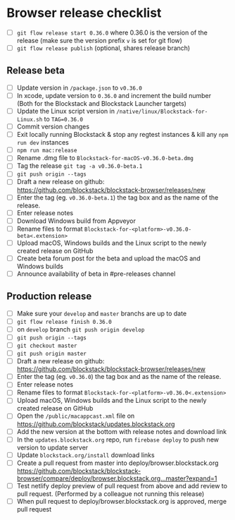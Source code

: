 # Browser release checklist
- [ ] `git flow release start 0.36.0` where 0.36.0 is the version of the release (make sure the version prefix `v` is set for git flow)
- [ ] `git flow release publish` (optional, shares release branch)

## Release beta
- [ ] Update version in `/package.json` to `v0.36.0`
- [ ] In xcode, update version to `0.36.0` and increment the build number (Both for the Blockstack and Blockstack Launcher targets)
- [ ] Update the Linux script version in `/native/linux/Blockstack-for-Linux.sh` to `TAG=0.36.0`
- [ ] Commit version changes
- [ ] Exit locally running Blockstack & stop any regtest instances & kill any `npm run dev` instances
- [ ] `npm run mac:release`
- [ ] Rename .dmg file to `Blockstack-for-macOS-v0.36.0-beta.dmg`
- [ ] Tag the release `git tag -a v0.36.0-beta.1`
- [ ] `git push origin --tags`
- [ ] Draft a new release on github: https://github.com/blockstack/blockstack-browser/releases/new
- [ ] Enter the tag (eg. `v0.36.0-beta.1`) the tag box and as the name of the release.
- [ ] Enter release notes
- [ ] Download Windows build from Appveyor 
- [ ] Rename files to format `Blockstack-for-<platform>-v0.36.0-beta<.extension>`
- [ ] Upload macOS, Windows builds and the Linux script to the newly created release on GitHub
- [ ] Create beta forum post for the beta and upload the macOS and Windows builds
- [ ] Announce availability of beta in #pre-releases channel

## Production release
- [ ] Make sure your `develop` and `master` branchs are up to date
- [ ] `git flow release finish 0.36.0`
- [ ] on `develop` branch `git push origin develop`
- [ ] `git push origin --tags`
- [ ] `git checkout master`
- [ ] `git push origin master`
- [ ] Draft a new release on github: https://github.com/blockstack/blockstack-browser/releases/new
- [ ] Enter the tag (eg. `v0.36.0`) the tag box and as the name of the release.
- [ ] Enter release notes
- [ ] Rename files to format `Blockstack-for-<platform>-v0.36.0<.extension>`
- [ ] Upload macOS, Windows builds and the Linux script to the newly created release on GitHub
- [ ] Open the `/public/macappcast.xml` file on https://github.com/blockstack/updates.blockstack.org
- [ ] Add the new version at the bottom with release notes and download link
- [ ] In the `updates.blockstack.org` repo, run `firebase deploy` to push new version to update server
- [ ] Update `blockstack.org/install` download links
- [ ] Create a pull request from master into deploy/browser.blockstack.org https://github.com/blockstack/blockstack-browser/compare/deploy/browser.blockstack.org...master?expand=1
- [ ] Test netlify deploy preview of pull request from above and add review to pull request. (Performed by a colleague not running this release)
- [ ] When pull request to deploy/browser.blockstack.org is approved, merge pull request
